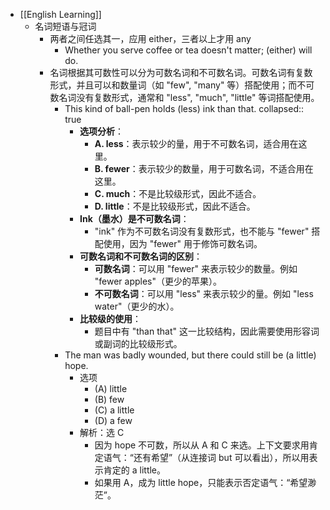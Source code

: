 - [[English Learning]]
	- 名词短语与冠词
		- 两者之间任选其一，应用 either，三者以上才用 any
			- Whether you serve coffee or tea doesn't matter; (either) will do.
		- 名词根据其可数性可以分为可数名词和不可数名词。可数名词有复数形式，并且可以和数量词（如 "few", "many" 等）搭配使用；而不可数名词没有复数形式，通常和 "less", "much", "little" 等词搭配使用。
			- This kind of ball-pen holds (less) ink than that.
			  collapsed:: true
				- **选项分析**：
					- **A. less**：表示较少的量，用于不可数名词，适合用在这里。
					- **B. fewer**：表示较少的数量，用于可数名词，不适合用在这里。
					- **C. much**：不是比较级形式，因此不适合。
					- **D. little**：不是比较级形式，因此不适合。
				- **Ink（墨水）是不可数名词**：
					- "ink" 作为不可数名词没有复数形式，也不能与 "fewer" 搭配使用，因为 "fewer" 用于修饰可数名词。
				- **可数名词和不可数名词的区别**：
					- **可数名词**：可以用 "fewer" 来表示较少的数量。例如 "fewer apples"（更少的苹果）。
					- **不可数名词**：可以用 "less" 来表示较少的量。例如 "less water"（更少的水）。
				- **比较级的使用**：
					- 题目中有 "than that" 这一比较结构，因此需要使用形容词或副词的比较级形式。
			- The man was badly wounded, but there could still be (a little) hope.
				- 选项
					- (A) little
					- (B) few
					- (C) a little
					- (D) a few
				- 解析：选 C
					- 因为 hope 不可数，所以从 A 和 C 来选。上下文要求用肯定语气：“还有希望”（从连接词 but 可以看出），所以用表示肯定的 a little。
					- 如果用 A，成为 little hope，只能表示否定语气：“希望渺茫”。